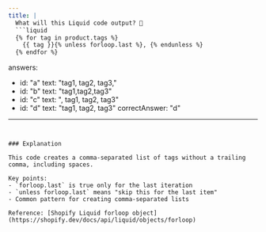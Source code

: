 ```yaml
---
title: |
  What will this Liquid code output? 🔄
  ```liquid
  {% for tag in product.tags %}
    {{ tag }}{% unless forloop.last %}, {% endunless %}
  {% endfor %}
  ```

answers:
  - id: "a"
    text: "tag1, tag2, tag3,"
  - id: "b"
    text: "tag1,tag2,tag3"
  - id: "c"
    text: ", tag1, tag2, tag3"
  - id: "d"
    text: "tag1, tag2, tag3"
correctAnswer: "d"
---
```


### Explanation

This code creates a comma-separated list of tags without a trailing comma, including spaces.

Key points:
- `forloop.last` is true only for the last iteration
- `unless forloop.last` means "skip this for the last item"
- Common pattern for creating comma-separated lists

Reference: [Shopify Liquid forloop object](https://shopify.dev/docs/api/liquid/objects/forloop) 